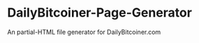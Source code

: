 DailyBitcoiner-Page-Generator
=============================

An partial-HTML file generator for DailyBitcoiner.com
